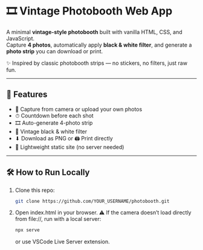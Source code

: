 # 🎞️ Vintage Photobooth Web App

A minimal **vintage-style photobooth** built with vanilla HTML, CSS, and JavaScript.  
Capture **4 photos**, automatically apply **black & white filter**, and generate a **photo strip** you can download or print.  

✨ Inspired by classic photobooth strips — no stickers, no filters, just raw fun.

---

## 🚀 Features
- 📸 Capture from camera or upload your own photos
- ⏱ Countdown before each shot
- 🎞️ Auto-generate 4-photo strip
- 🖤 Vintage black & white filter
- ⬇ Download as PNG or 🖨 Print directly
- 📝 Lightweight static site (no server needed)

---

## 🛠 How to Run Locally
1. Clone this repo:
   ```bash
   git clone https://github.com/YOUR_USERNAME/photobooth.git
2. Open index.html in your browser.
⚠️ If the camera doesn’t load directly from file://, run with a local server:
   ```bash
   npx serve
   ```
   or use VSCode Live Server extension.
